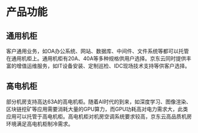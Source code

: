 # 产品功能

## 通用机柜
客户通用业务，如OA办公系统、网站、数据库、中间件、文件系统等都可以托管在通用机柜上。通用机柜有20A、40A等多种规格供用户选择。京东云同时提供丰富的增值运维服务，如IT设备安装、定制巡检、IDC现场技术支持等供客户选择。

## 高电机柜
部分机房支持高达63A的高电机柜。随着AI时代的到来，如深度学习、图像渲染、区块链挖矿等应用需要消耗大量的GPU算力，而GPU功耗高对电力需求大，此类应用可以托管于高电机柜。高电机柜对机房空调系统要求较高，京东云高品质机房环境满足高电机柜制冷需求。

